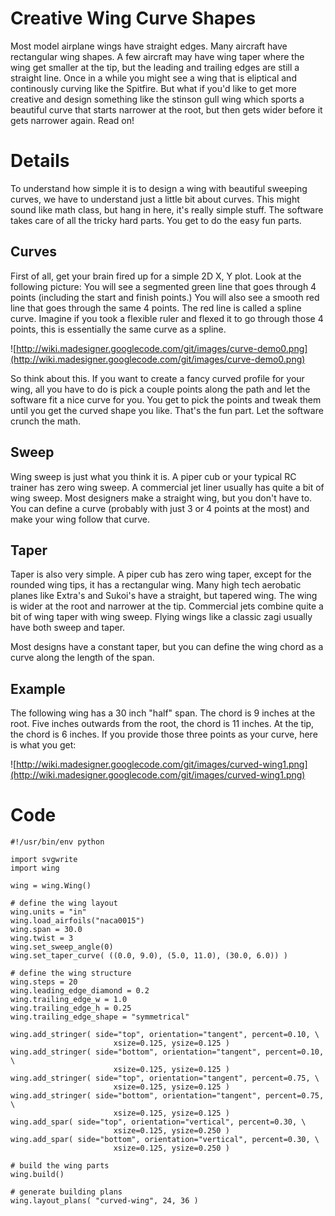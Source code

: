 # Creative Wing Curve Shapes #

Most model airplane wings have straight edges.  Many aircraft have rectangular wing shapes.  A few aircraft may have wing taper where the wing get smaller at the tip, but the leading and trailing edges are still a straight line.  Once in a while you might see a wing that is eliptical and continously curving like the Spitfire.  But what if you'd like to get more creative and design something like the stinson gull wing which sports a beautiful curve that starts narrower at the root, but then gets wider before it gets narrower again.  Read on!

# Details #

To understand how simple it is to design a wing with beautiful sweeping curves, we have to understand just a little bit about curves.  This might sound like math class, but hang in here, it's really simple stuff.  The software takes care of all the tricky hard parts.  You get to do the easy fun parts.

## Curves ##

First of all, get your brain fired up for a simple 2D X, Y plot.  Look at the following picture:  You will see a segmented green line that goes through 4 points (including the start and finish points.)  You will also see a smooth red line that goes through the same 4 points.  The red line is called a spline curve.  Imagine if you took a flexible ruler and flexed it to go through those 4 points, this is essentially the same curve as a spline.

![http://wiki.madesigner.googlecode.com/git/images/curve-demo0.png](http://wiki.madesigner.googlecode.com/git/images/curve-demo0.png)

So think about this.  If you want to create a fancy curved profile for your wing, all you have to do is pick a couple points along the path and let the software fit a nice curve for you.  You get to pick the points and tweak them until you get the curved shape you like.  That's the fun part.  Let the software crunch the math.

## Sweep ##

Wing sweep is just what you think it is.  A piper cub or your typical RC trainer has zero wing sweep.  A commercial jet liner usually has quite a bit of wing sweep.  Most designers make a straight wing, but you don't have to.  You can define a curve (probably with just 3 or 4 points at the most) and make your wing follow that curve.

## Taper ##

Taper is also very simple.  A piper cub has zero wing taper, except for the rounded wing tips, it has a rectangular wing.  Many high tech aerobatic planes like Extra's and Sukoi's have a straight, but tapered wing.  The wing is wider at the root and narrower at the tip.  Commercial jets combine quite a bit of wing taper with wing sweep.  Flying wings like a classic zagi usually have both sweep and taper.

Most designs have a constant taper, but you can define the wing chord as a curve along the length of the span.

## Example ##

The following wing has a 30 inch "half" span.  The chord is 9 inches at the root.  Five inches outwards from the root, the chord is 11 inches.  At the tip, the chord is 6 inches.  If you provide those three points as your curve, here is what you get:

![http://wiki.madesigner.googlecode.com/git/images/curved-wing1.png](http://wiki.madesigner.googlecode.com/git/images/curved-wing1.png)

# Code #

```
#!/usr/bin/env python

import svgwrite
import wing

wing = wing.Wing()

# define the wing layout
wing.units = "in"
wing.load_airfoils("naca0015")
wing.span = 30.0
wing.twist = 3
wing.set_sweep_angle(0)
wing.set_taper_curve( ((0.0, 9.0), (5.0, 11.0), (30.0, 6.0)) )

# define the wing structure
wing.steps = 20
wing.leading_edge_diamond = 0.2
wing.trailing_edge_w = 1.0
wing.trailing_edge_h = 0.25
wing.trailing_edge_shape = "symmetrical"

wing.add_stringer( side="top", orientation="tangent", percent=0.10, \
                       xsize=0.125, ysize=0.125 )
wing.add_stringer( side="bottom", orientation="tangent", percent=0.10, \
                       xsize=0.125, ysize=0.125 )
wing.add_stringer( side="top", orientation="tangent", percent=0.75, \
                       xsize=0.125, ysize=0.125 )
wing.add_stringer( side="bottom", orientation="tangent", percent=0.75, \
                       xsize=0.125, ysize=0.125 )
wing.add_spar( side="top", orientation="vertical", percent=0.30, \
                       xsize=0.125, ysize=0.250 )
wing.add_spar( side="bottom", orientation="vertical", percent=0.30, \
                       xsize=0.125, ysize=0.250 )

# build the wing parts
wing.build()

# generate building plans
wing.layout_plans( "curved-wing", 24, 36 )
```